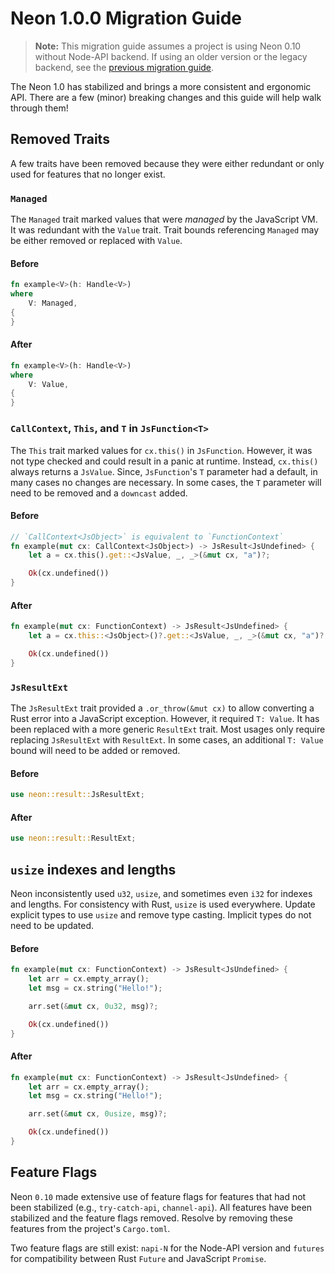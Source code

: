 # Neon 1.0.0 Migration Guide

> **Note:** This migration guide assumes a project is using Neon 0.10 without Node-API backend. If using an older version or the legacy backend, see the [previous migration guide](MIGRATION_GUIDE_0.10.md). 

The Neon 1.0 has stabilized and brings a more consistent and ergonomic API. There are a few (minor) breaking changes and this guide will help walk through them! 

## Removed Traits

A few traits have been removed because they were either redundant or only used for features that no longer exist.

### `Managed`

The `Managed` trait marked values that were _managed_ by the JavaScript VM. It was redundant with the `Value` trait. Trait bounds referencing `Managed` may be either removed or replaced with `Value`.

#### Before

```rust
fn example<V>(h: Handle<V>)
where
    V: Managed,
{
}
```

#### After

```rust
fn example<V>(h: Handle<V>)
where
    V: Value,
{
}
```

### `CallContext`, `This`, and `T` in `JsFunction<T>`

The `This` trait marked values for `cx.this()` in `JsFunction`. However, it was not type checked and could result in a panic at runtime. Instead, `cx.this()` always returns a `JsValue`. Since, `JsFunction`'s `T` parameter had a default, in many cases no changes are necessary. In some cases, the `T` parameter will need to be removed and a `downcast` added.

#### Before

```rust
// `CallContext<JsObject>` is equivalent to `FunctionContext`
fn example(mut cx: CallContext<JsObject>) -> JsResult<JsUndefined> {
    let a = cx.this().get::<JsValue, _, _>(&mut cx, "a")?;

    Ok(cx.undefined())
}
```

#### After

```rust
fn example(mut cx: FunctionContext) -> JsResult<JsUndefined> {
    let a = cx.this::<JsObject>()?.get::<JsValue, _, _>(&mut cx, "a")?;

    Ok(cx.undefined())
}
```

### `JsResultExt`

The `JsResultExt` trait provided a `.or_throw(&mut cx)` to allow converting a Rust error into a JavaScript exception. However, it required `T: Value`. It has been replaced with a more generic `ResultExt` trait. Most usages only require replacing `JsResultExt` with `ResultExt`. In some cases, an additional `T: Value` bound will need to be added or removed.

#### Before

```rust
use neon::result::JsResultExt;
```

#### After

```rust
use neon::result::ResultExt;
```

## `usize` indexes and lengths

Neon inconsistently used `u32`, `usize`, and sometimes even `i32` for indexes and lengths. For consistency with Rust, `usize` is used everywhere. Update explicit types to use `usize` and remove type casting. Implicit types do not need to be updated.

#### Before

```rust
fn example(mut cx: FunctionContext) -> JsResult<JsUndefined> {
    let arr = cx.empty_array();
    let msg = cx.string("Hello!");

    arr.set(&mut cx, 0u32, msg)?;

    Ok(cx.undefined())
}
```

#### After

```rust
fn example(mut cx: FunctionContext) -> JsResult<JsUndefined> {
    let arr = cx.empty_array();
    let msg = cx.string("Hello!");

    arr.set(&mut cx, 0usize, msg)?;

    Ok(cx.undefined())
}
```

## Feature Flags

Neon `0.10` made extensive use of feature flags for features that had not been stabilized (e.g., `try-catch-api`, `channel-api`). All features have been stabilized and the feature flags removed. Resolve by removing these features from the project's `Cargo.toml`.

Two feature flags are still exist: `napi-N` for the Node-API version and `futures` for compatibility between Rust `Future` and JavaScript `Promise`.
